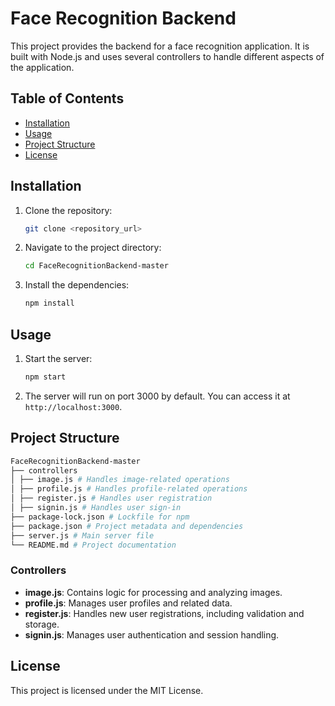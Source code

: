 # Face Recognition Backend

This project provides the backend for a face recognition application. It is built with Node.js and uses several controllers to handle different aspects of the application.

## Table of Contents
- [Installation](#installation)
- [Usage](#usage)
- [Project Structure](#project-structure)
- [License](#license)

## Installation

1. Clone the repository:
    ```sh
    git clone <repository_url>
    ```

2. Navigate to the project directory:
    ```sh
    cd FaceRecognitionBackend-master
    ```

3. Install the dependencies:
    ```sh
    npm install
    ```

## Usage

1. Start the server:
    ```sh
    npm start
    ```

2. The server will run on port 3000 by default. You can access it at `http://localhost:3000`.

## Project Structure
```sh
FaceRecognitionBackend-master
├── controllers
│ ├── image.js # Handles image-related operations
│ ├── profile.js # Handles profile-related operations
│ ├── register.js # Handles user registration
│ ├── signin.js # Handles user sign-in
├── package-lock.json # Lockfile for npm
├── package.json # Project metadata and dependencies
├── server.js # Main server file
└── README.md # Project documentation
```

### Controllers

- **image.js**: Contains logic for processing and analyzing images.
- **profile.js**: Manages user profiles and related data.
- **register.js**: Handles new user registrations, including validation and storage.
- **signin.js**: Manages user authentication and session handling.

## License

This project is licensed under the MIT License.

